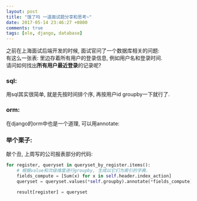 ```yaml
---
layout: post
title: "饿了吗 一道面试题分享和思考~"
date: 2017-05-14 23:46:27 +0800
comments: true
tags: [ele, django, database]
---
```


之前在上海面试后端开发的时候, 面试官问了一个数据库相关的问题:   
有这么一张表: 里边存着所有用户的登录信息, 例如用户名和登录时间.   
请问如何找出**所有用户最近登录**的记录呢?   
<!--more-->
  
### sql:
用sql其实很简单, 就是先按时间排个序, 再按用户id groupby一下就行了.        


### orm:
在django的orm中也是一个道理, 可以用annotate:   
<img style="max-height:500px" class="lazy" data-original="/images/blog/170515_ele/annotate.png">    


### 举个栗子:
献个丑, 上周写的公司报表部分的代码:   
```python
for register, queryset in queryset_by_register.items():
    # 根据value和次级维度进行groupby, 生成以它们为索引的字典.
    fields_compute = [Sum(x) for x in self.header.index_action]
    queryset = queryset.values(*self.groupby).annotate(*fields_compute)

    result[register] = queryset
```
